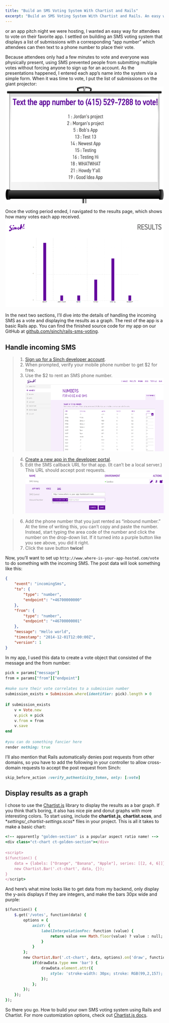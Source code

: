```yaml
---
title: "Build an SMS Voting System With Chartist and Rails"
excerpt: "Build an SMS Voting System With Chartist and Rails. An easy way to let users vote. This tutorial we will be building an SMS voting system that displays a list of submissions with a corresponding “app number” which attendees can then text to a phone number to place their vote."
---
```

or an app pitch night we were hosting, I wanted an easy way for attendees to vote on their favorite app. I settled on building an SMS voting system that displays a list of submissions with a corresponding “app number” which attendees can then text to a phone number to place their vote.

Because attendees only had a few minutes to vote and everyone was physically present, using SMS prevented people from submitting multiple votes without forcing anyone to sign up for an account. As the presentations happened, I entered each app’s name into the system via a simple form. When it was time to vote, I put the list of submissions on the giant projector:
![sms-submissions.png](images/fd45985-sms-submissions.png)

Once the voting period ended, I navigated to the results page, which shows how many votes each app received.
![results.png](images/366b254-results.png)

In the next two sections, I’ll dive into the details of handling the incoming SMS as a vote and displaying the results as a graph. The rest of the app is a basic Rails app. You can find the finished source code for my app on our GitHub at [github.com/sinch/rails-sms-voting](https://github.com/sinch/rails-sms-voting).

## Handle incoming SMS

> 1.  [Sign up for a Sinch developer account](https://portal.sinch.com/#/signup).
> 2.  When prompted, verify your mobile phone number to get $2 for free.
> 3.  Use the $2 to rent an SMS phone number.
![rent-number.png](images/166a445-rent-number.png)

> 4.  [Create a new app in the developer portal](https://portal.sinch.com/#/login).
> 5.  Edit the SMS callback URL for that app. (It can’t be a local server.) This URL should accept post requests.
![callback-url.png](images/c94ac4c-callback-url.png)

> 6.  Add the phone number that you just rented as “inbound number.” At the time of writing this, you can’t copy and paste the number. Instead, start typing the area code of the number and click the number on the drop-down list. If it turned into a purple button like you see above, you did it right.
> 7.  Click the save button **twice\!**

Now, you’ll want to set up `http://www.where-is-your-app-hosted.com/vote` to do something with the incoming SMS. The post data will look something like this:

```json
{
    "event": "incomingSms",
    "to": {
        "type": "number",
        "endpoint": "+46700000000"
    },
    "from": {
        "type": "number",
        "endpoint": "+46700000001"
    },
    "message": "Hello world",
    "timestamp": "2014-12-01T12:00:00Z",
    "version": 1
}
```

In my app, I used this data to create a vote object that consisted of the message and the from number:

```ruby
pick = params["message"]
from = params["from"]["endpoint"]

#make sure their vote correlates to a submission number
submission_exists = Submission.where(identifier: pick).length > 0

if submission_exists
    v = Vote.new
    v.pick = pick
    v.from = from
    v.save
end

#you can do something fancier here
render nothing: true
```

I’ll also mention that Rails automatically denies post requests from other domains, so you have to add the following in your controller to allow cross-domain requests to accept the post request from Sinch:

```ruby
skip_before_action :verify_authenticity_token, only: [:vote]
```

## Display results as a graph

I chose to use the [Chartist.js](http://gionkunz.github.io/chartist-js/) library to display the results as a bar graph. If you think that’s boring, it also has nice pie and donut graphs with more interesting colors. To start using, include the **chartist.js**, **chartist.scss**, and \**settings/\_chartist-settings.scss*\* files in your project. This is all it takes to make a basic chart:

```ruby
<!-- apparently "golden-section" is a popular aspect ratio name! -->
<div class="ct-chart ct-golden-section"></div>

<script>
$(function() {
    data = {labels: ["Orange", "Banana", "Apple"], series: [[2, 4, 6]]}
    new Chartist.Bar('.ct-chart', data, {});
}
</script>
```

And here’s what mine looks like to get data from my backend, only display the y-axis displays if they are integers, and make the bars 30px wide and purple:

```ruby
$(function() {
    $.get('/votes', function(data) {
        options = {
            axisY: {
                labelInterpolationFnc: function (value) {
                    return value === Math.floor(value) ? value : null;
                }
            }
        };
        new Chartist.Bar('.ct-chart', data, options).on('draw', function(drawData) {
            if(drawData.type === 'bar') {
                drawData.element.attr({
                    style: 'stroke-width: 30px; stroke: RGB(99,2,157);'
                });
            };
        });
    });
});
```

So there you go. How to build your own SMS voting system using Rails and Chartist. For more customization options, check out [Chartist.js docs](http://gionkunz.github.io/chartist-js/api-documentation.html).